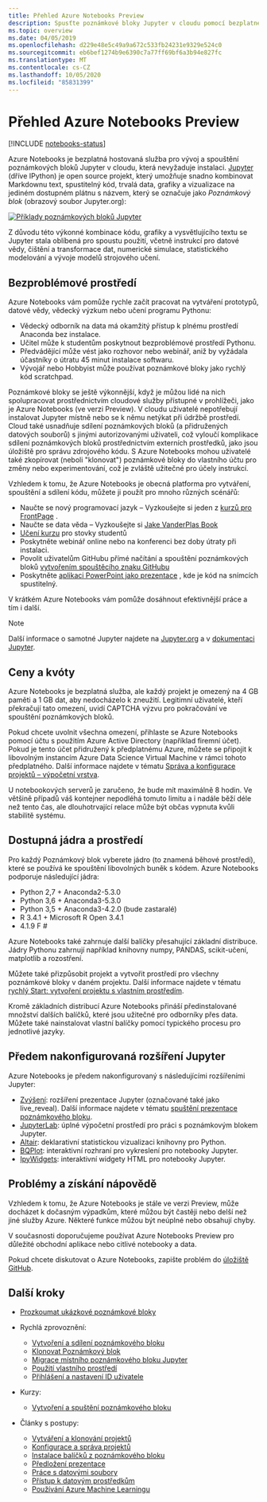 ```yaml
---
title: Přehled Azure Notebooks Preview
description: Spusťte poznámkové bloky Jupyter v cloudu pomocí bezplatné služby Azure Notebooks Preview, kde není potřeba žádné nastavení nebo konfigurace.
ms.topic: overview
ms.date: 04/05/2019
ms.openlocfilehash: d229e48e5c49a9a672c533fb24231e9329e524c0
ms.sourcegitcommit: eb6bef1274b9e6390c7a77ff69bf6a3b94e827fc
ms.translationtype: MT
ms.contentlocale: cs-CZ
ms.lasthandoff: 10/05/2020
ms.locfileid: "85831399"
---
```

# <a name="overview-of-azure-notebooks-preview"></a>Přehled Azure Notebooks Preview

[!INCLUDE [notebooks-status](../../includes/notebooks-status.md)]

Azure Notebooks je bezplatná hostovaná služba pro vývoj a spouštění poznámkových bloků Jupyter v cloudu, která nevyžaduje instalaci. [Jupyter](https://jupyter.org/) (dříve IPython) je open source projekt, který umožňuje snadno kombinovat Markdownu text, spustitelný kód, trvalá data, grafiky a vizualizace na jediném dostupném plátnu s názvem, který se označuje jako *Poznámkový blok* (obrazový soubor Jupyter.org):

[![Příklady poznámkových bloků Jupyter](https://jupyter.org/assets/jupyterpreview.png)](https://jupyter.org/assets/jupyterpreview.png#lightbox)

Z důvodu této výkonné kombinace kódu, grafiky a vysvětlujícího textu se Jupyter stala oblíbená pro spoustu použití, včetně instrukcí pro datové vědy, čištění a transformace dat, numerické simulace, statistického modelování a vývoje modelů strojového učení.

## <a name="hassle-free-experience"></a>Bezproblémové prostředí

Azure Notebooks vám pomůže rychle začít pracovat na vytváření prototypů, datové vědy, vědecký výzkum nebo učení programu Pythonu:

- Vědecký odborník na data má okamžitý přístup k plnému prostředí Anaconda bez instalace.
- Učitel může k studentům poskytnout bezproblémové prostředí Pythonu.
- Předvádějící může vést jako rozhovor nebo webinář, aniž by vyžádala účastníky o útratu 45 minut instalace softwaru.
- Vývojář nebo Hobbyist může používat poznámkové bloky jako rychlý kód scratchpad.

Poznámkové bloky se ještě výkonnější, když je můžou lidé na nich spolupracovat prostřednictvím cloudové služby přístupné v prohlížeči, jako je Azure Notebooks (ve verzi Preview). V cloudu uživatelé nepotřebují instalovat Jupyter místně nebo se k němu netýkat při údržbě prostředí. Cloud také usnadňuje sdílení poznámkových bloků (a přidružených datových souborů) s jinými autorizovanými uživateli, což vyloučí komplikace sdílení poznámkových bloků prostřednictvím externích prostředků, jako jsou úložiště pro správu zdrojového kódu. S Azure Notebooks mohou uživatelé také zkopírovat (neboli "klonovat") poznámkové bloky do vlastního účtu pro změny nebo experimentování, což je zvláště užitečné pro účely instrukcí.

Vzhledem k tomu, že Azure Notebooks je obecná platforma pro vytváření, spouštění a sdílení kódu, můžete ji použít pro mnoho různých scénářů:

- Naučte se nový programovací jazyk – Vyzkoušejte si jeden z [kurzů pro FrontPage](https://notebooks.azure.com/Microsoft/projects/samples/html/Introduction%20to%20Python.ipynb) .
- Naučte se data věda – Vyzkoušejte si [Jake VanderPlas Book](https://notebooks.azure.com/jakevdp/projects/PythonDataScienceHandbook)
- [Učení kurzu](https://notebooks.azure.com/garth-wells/projects/CUED-IA-Computing-Michaelmas) pro stovky studentů
- Poskytněte webinář online nebo na konferenci bez doby útraty při instalaci. 
- Povolit uživatelům GitHubu přímé načítání a spouštění poznámkových bloků [vytvořením spouštěcího znaku GitHubu](https://notebooks.azure.com/help/projects/sharing/create-a-github-badge)
- Poskytněte [aplikaci PowerPoint jako prezentace](https://notebooks.azure.com/help/jupyter-notebooks/slides) , kde je kód na snímcích spustitelný.

V krátkém Azure Notebooks vám pomůže dosáhnout efektivnější práce a tím i další.

> [!Note]
> Další informace o samotné Jupyter najdete na [Jupyter.org](https://jupyter.org/) a v [dokumentaci Jupyter](https://jupyter-notebook.readthedocs.io/en/latest/).

## <a name="pricing-and-quotas"></a>Ceny a kvóty

Azure Notebooks je bezplatná služba, ale každý projekt je omezený na 4 GB paměti a 1 GB dat, aby nedocházelo k zneužití. Legitimní uživatelé, kteří překračují tato omezení, uvidí CAPTCHA výzvu pro pokračování ve spouštění poznámkových bloků.

Pokud chcete uvolnit všechna omezení, přihlaste se Azure Notebooks pomocí účtu s použitím Azure Active Directory (například firemní účet). Pokud je tento účet přidružený k předplatnému Azure, můžete se připojit k libovolným instancím Azure Data Science Virtual Machine v rámci tohoto předplatného. Další informace najdete v tématu [Správa a konfigurace projektů – výpočetní vrstva](configure-manage-azure-notebooks-projects.md#compute-tier).

U notebookových serverů je zaručeno, že bude mít maximálně 8 hodin. Ve většině případů váš kontejner nepodléhá tomuto limitu a i nadále běží déle než tento čas, ale dlouhotrvající relace může být občas vypnuta kvůli stabilitě systému.

## <a name="available-kernels-and-environments"></a>Dostupná jádra a prostředí

Pro každý Poznámkový blok vyberete jádro (to znamená běhové prostředí), které se používá ke spouštění libovolných buněk s kódem. Azure Notebooks podporuje následující jádra:

- Python 2,7 + Anaconda2-5.3.0
- Python 3,6 + Anaconda3-5.3.0
- Python 3,5 + Anaconda3-4.2.0 (bude zastaralé)
- R 3.4.1 + Microsoft R Open 3.4.1
- 4.1.9 F #

Azure Notebooks také zahrnuje další balíčky přesahující základní distribuce. Jádry Pythonu zahrnují například knihovny numpy, PANDAS, scikit-učení, matplotlib a rozostření.

Můžete také přizpůsobit projekt a vytvořit prostředí pro všechny poznámkové bloky v daném projektu. Další informace najdete v tématu [rychlý Start: vytvoření projektu s vlastním prostředím](quickstart-create-jupyter-notebook-project-environment.md).

Kromě základních distribucí Azure Notebooks přináší předinstalované množství dalších balíčků, které jsou užitečné pro odborníky přes data. Můžete také nainstalovat vlastní balíčky pomocí typického procesu pro jednotlivé jazyky.

## <a name="pre-configured-jupyter-extensions"></a>Předem nakonfigurovaná rozšíření Jupyter

Azure Notebooks je předem nakonfigurovaný s následujícími rozšířeními Jupyter:

- [Zvýšení](https://github.com/damianavila/RISE): rozšíření prezentace Jupyter (označované také jako live_reveal). Další informace najdete v tématu [spuštění prezentace poznámkového bloku](present-jupyter-notebooks-slideshow.md).
- [JupyterLab](https://github.com/jupyterlab/jupyterlab): úplné výpočetní prostředí pro práci s poznámkovým blokem Jupyter.
- [Altair](https://github.com/ellisonbg/altair): deklarativní statistickou vizualizaci knihovny pro Python.
- [BQPlot](https://github.com/bloomberg/bqplot): interaktivní rozhraní pro vykreslení pro notebooky Jupyter.
- [IpyWidgets](https://github.com/jupyter-widgets/ipywidgets): interaktivní widgety HTML pro notebooky Jupyter.

## <a name="issues-and-getting-help"></a>Problémy a získání nápovědě

Vzhledem k tomu, že Azure Notebooks je stále ve verzi Preview, může docházet k dočasným výpadkům, které můžou být častěji nebo delší než jiné služby Azure. Některé funkce můžou být neúplné nebo obsahují chyby.

V současnosti doporučujeme používat Azure Notebooks Preview pro důležité obchodní aplikace nebo citlivé notebooky a data.

Pokud chcete diskutovat o Azure Notebooks, zapište problém do [úložiště GitHub](https://github.com/Microsoft/AzureNotebooks/issues).

## <a name="next-steps"></a>Další kroky  

- [Prozkoumat ukázkové poznámkové bloky](azure-notebooks-samples.md)

- Rychlá zprovoznění:

  - [Vytvoření a sdílení poznámkového bloku](quickstart-create-share-jupyter-notebook.md)
  - [Klonovat Poznámkový blok](quickstart-clone-jupyter-notebook.md)
  - [Migrace místního poznámkového bloku Jupyter](quickstart-migrate-local-jupyter-notebook.md)
  - [Použití vlastního prostředí](quickstart-create-jupyter-notebook-project-environment.md)
  - [Přihlášení a nastavení ID uživatele](quickstart-sign-in-azure-notebooks.md)

- Kurzy:

  - [Vytvoření a spuštění poznámkového bloku](tutorial-create-run-jupyter-notebook.md  )

- Články s postupy:
  
  - [Vytváření a klonování projektů](create-clone-jupyter-notebooks.md)
  - [Konfigurace a správa projektů](configure-manage-azure-notebooks-projects.md)
  - [Instalace balíčků z poznámkového bloku](install-packages-jupyter-notebook.md)
  - [Předložení prezentace](present-jupyter-notebooks-slideshow.md)
  - [Práce s datovými soubory](work-with-project-data-files.md)
  - [Přístup k datovým prostředkům](access-data-resources-jupyter-notebooks.md)
  - [Používání Azure Machine Learningu](use-machine-learning-services-jupyter-notebooks.md)
